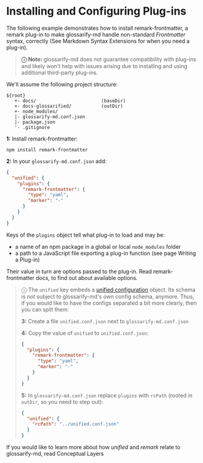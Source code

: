 # Installing and Configuring Plug-ins
<!--
aliases: Plug-ins, Installing Plug-ins, installing and  configuring a plug-in, install a syntax plug-in
-->
[unified-config]: https://github.com/unifiedjs/unified-engine/blob/main/doc/configure.md

The following example demonstrates how to install remark-frontmatter, a remark plug-in to make glossarify-md handle non-standard *Frontmatter* syntax, correctly (See Markdown Syntax Extensions for when you need a plug-in).

> **ⓘ  Note:** glossarify-md does not guarantee compatibility with plug-ins and likely won't help with issues arising due to installing and using additional third-party plug-ins.

We'll assume the following project structure:

~~~
${root}
   +- docs/                        (baseDir)
   +- docs-glossarified/           (outDir)
   +- node_modules/
   |- glossarify-md.conf.json
   |- package.json
   '- .gitignore
~~~

**1:** Install remark-frontmatter:

~~~
npm install remark-frontmatter
~~~

**2:** In your `glossarify-md.conf.json` add:

```json
{
  "unified": {
    "plugins": {
      "remark-frontmatter": {
        "type": "yaml",
        "marker": "-"
      }
    }
  }
}
```

Keys of the `plugins` object tell what plug-in to load and may be:

- a name of an npm package in a global or local `node_modules` folder
- a path to a JavaScript file exporting a plug-in function (see page Writing a Plug-in)

Their value in turn are options passed to the plug-in. Read remark-frontmatter docs, to find out about available options.

> ⓘ The `unified` key embeds a [unified configuration][unified-config] object. Its schema is *not* subject to glossarify-md's own config schema, anymore. Thus, if you would like to have the configs separated a bit more clearly, then you can split them:
>
> **3:** Create a file `unified.conf.json` next to `glossarify-md.conf.json`
>
> **4:** Copy the value of `unified` to `unified.conf.json`:
> ```json
> {
>   "plugins": {
>     "remark-frontmatter": {
>       "type": "yaml",
>       "marker": "-"
>     }
>   }
> }
> ```
>
> **5:** In `glossarify-md.conf.json` replace `plugins` with `rcPath` (rooted in `outDir`, so you need to step out):
> ```json
> {
>   "unified": {
>     "rcPath": "../unified.conf.json"
>   }
> }
> ```
>

If you would like to learn more about how *unified* and *remark* relate to glossarify-md, read Conceptual Layers

